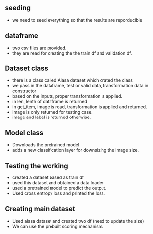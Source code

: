 ## seeding
- we need to seed everything so that the results are reporducible
## dataframe
- two csv files are provided. 
- they are read for creating the the train df and validation df.
## Dataset class
- there is a class called Alasa dataset which crated the class
- we pass in the dataframe, test or valid data, transformation data in constructor
- based on the inputs, proper transformation is applied.
- in len, lenth of dataframe is returned
- in get_item, image is read, transformation is applied and returned.
- image is only returned for testing case.
- image and label is returned otherwise.
## Model class
- Downloads the pretrained model
- adds a new classification layer for downsizing the image size.
## Testing the working
- created a dataset based as train df
- used this dataset and obtained a data loader
- used a pretrained model to predict the output.
- Used cross entropy loss and printed the loss.
## Creating main dataset
- Used alasa dataset and created two df (need to update the size)
- We can use the prebuilt scoring mechanism.
